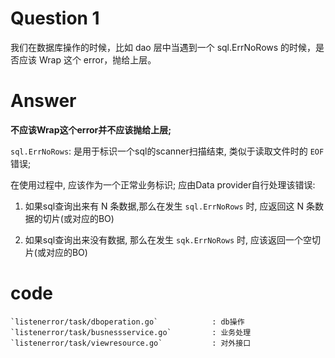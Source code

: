 # Question 1
我们在数据库操作的时候，比如 dao 层中当遇到一个 sql.ErrNoRows 的时候，是否应该 Wrap 这个 error，抛给上层。

# Answer
**不应该Wrap这个error并不应该抛给上层;**

`sql.ErrNoRows`: 是用于标识一个sql的scanner扫描结束, 类似于读取文件时的 `EOF` 错误;

在使用过程中, 应该作为一个正常业务标识; 应由Data provider自行处理该错误:

1. 如果sql查询出来有 N 条数据,那么在发生 `sql.ErrNoRows` 时, 应返回这 N 条数据的切片(或对应的BO)

2. 如果sql查询出来没有数据, 那么在发生 `sqk.ErrNoRows` 时, 应该返回一个空切片(或对应的BO)

# code
```shell
`listenerror/task/dboperation.go`            : db操作
`listenerror/task/busnessservice.go`         : 业务处理
`listenerror/task/viewresource.go`           : 对外接口
```
